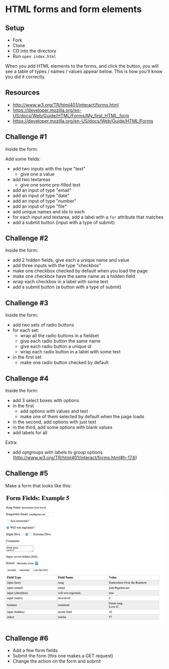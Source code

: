 # HTML forms and form elements

## Setup

* Fork
* Clone
* CD into the directory
* Run `open index.html`

When you add HTML elements to the forms, and click the button, you will see a table of types / names / values appear below.  This is how you'll know you did it correctly.

## Resources

* http://www.w3.org/TR/html401/interact/forms.html
* https://developer.mozilla.org/en-US/docs/Web/Guide/HTML/Forms/My_first_HTML_form
* https://developer.mozilla.org/en-US/docs/Web/Guide/HTML/Forms

## Challenge #1

Inside the form:

Add some fields:

* add two inputs with the type "text"
  * give one a value
* add two textareas
  * give one some pre-filled text
* add an input of type "email"
* add an input of type "date"
* add an input of type "number"
* add an input of type "file"
* add unique names and ids to each
* for each input and textarea, add a label with a `for` attribute that matches
* add a submit button (input with a type of submit)

## Challenge #2

Inside the form:

* add 2 hidden fields, give each a unique name and value
* add three inputs with the type "checkbox"
* make one checkbox checked by default when you load the page
* make one checkbox have the same name as a hidden field
* wrap each checkbox in a label with some text
* add a submit button (a button with a type of submit)

## Challenge #3

Inside the form:

* add two sets of radio buttons
* for each set:
  * wrap all the radio buttons in a fieldset
  * give each radio button the same name
  * give each radio button a unique id
  * wrap each radio button in a label with some text
* in the first set
  * make one radio button checked by default

## Challenge #4

Inside the form:

* add 3 select boxes with options
* in the first
  * add options with values and text
  * make one of them selected by default when the page loads
* in the second, add options with just text
* in the third, add some options with blank values
* add labels for all

Extra:

* add optgroups with labels to group options (http://www.w3.org/TR/html401/interact/forms.html#h-17.6)

## Challenge #5

Make a form that looks like this:

![](img/example.png)

## Challenge #6

* Add a few form fields
* Submit the form (this one makes a GET request)
* Change the action on the form and submit
